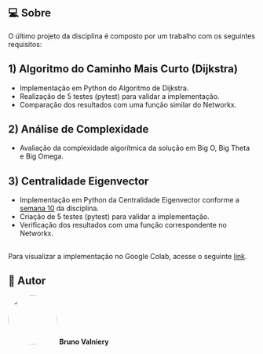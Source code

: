 ## 💻 Sobre

O último projeto da disciplina é composto por um trabalho com os seguintes requisitos:

## 1) Algoritmo do Caminho Mais Curto (Dijkstra)

- Implementação em Python do Algoritmo de Dijkstra.
- Realização de 5 testes (pytest) para validar a implementação.
- Comparação dos resultados com uma função similar do Networkx.

## 2) Análise de Complexidade

- Avaliação da complexidade algorítmica da solução em Big O, Big Theta e Big Omega.

## 3) Centralidade Eigenvector

- Implementação em Python da Centralidade Eigenvector conforme a [semana 10](https://github.com/ivanovitchm/datastructure/tree/main/lessons/week_10) da disciplina. 
- Criação de 5 testes (pytest) para validar a implementação.
- Verificação dos resultados com uma função correspondente no Networkx.

## 

Para visualizar a implementação no Google Colab, acesse o seguinte [link](https://colab.research.google.com/drive/1P3Q0SCKvf_MtvntMhrL31yYDgoP0s1ep?usp=sharing).

## 🦸 Autor

 <img style="border-radius: 50%;" src="https://avatars.githubusercontent.com/u/8335305?s=460&u=203b39a74174bc1dbe279de61f5f9cb446447c2a&v=4" width="100px;" alt=""/>
 <b>Bruno Valniery</b>




